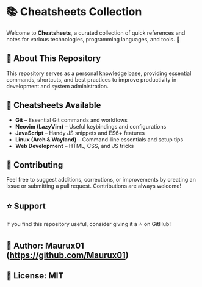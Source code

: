 
# 📚 Cheatsheets Collection

Welcome to **Cheatsheets**, a curated collection of quick references and notes for various technologies, programming languages, and tools. 🚀  

## 📖 About This Repository
This repository serves as a personal knowledge base, providing essential commands, shortcuts, and best practices to improve productivity in development and system administration.  

## 📂 Cheatsheets Available
- **Git** – Essential Git commands and workflows  
- **Neovim (LazyVim)** – Useful keybindings and configurations  
- **JavaScript** – Handy JS snippets and ES6+ features  
- **Linux (Arch & Wayland)** – Command-line essentials and setup tips  
- **Web Development** – HTML, CSS, and JS tricks  

## 📌 Contributing
Feel free to suggest additions, corrections, or improvements by creating an issue or submitting a pull request. Contributions are always welcome!


## ⭐ Support
If you find this repository useful, consider giving it a ⭐ on GitHub!

## 📌 Author: Maurux01 (https://github.com/Maurux01)
## 📌 License: MIT
